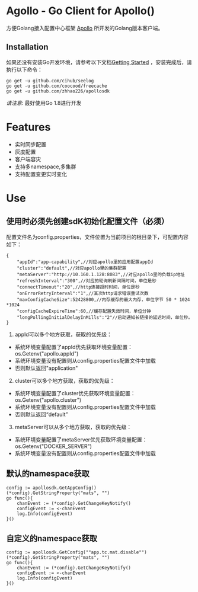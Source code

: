 Agollo - Go Client for Apollo()
================


方便Golang接入配置中心框架 [Apollo](https://github.com/ctripcorp/apollo) 所开发的Golang版本客户端。

Installation
------------

如果还没有安装Go开发环境，请参考以下文档[Getting Started](http://golang.org/doc/install.html) ，安装完成后，请执行以下命令：

``` shell
go get -u github.com/cihub/seelog
go get -u github.com/coocood/freecache
go get -u github.com/zhhao226/apollosdk
```


*请注意*: 最好使用Go 1.8进行开发

# Features
* 实时同步配置
* 灰度配置
* 客户端容灾
* 支持多namespace,多集群
* 支持配置变更实时变化

# Use
## 使用时必须先创建sdK初始化配置文件（必须）
配置文件名为config.properties，文件位置为当前项目的根目录下，可配置内容如下：
```
{
    "appId":"app-capability",//对应apollo里的应用配置appId
    "cluster":"default",//对应apollo里的集群配置
    "metaServer":"http://10.160.1.128:8083",//对应apollo里的负载ip地址
    "refreshInterval":"300",//对应的轮询刷新间隔时间，单位是秒
    "connectTimeout":"20",//http连接超时时间，单位是秒
    "onErrorRetryInterval":"1",//某次http请求错误重试次数
    "maxConfigCacheSize":52428800,//内存缓存的最大内存，单位字节 50 * 1024 *1024
    "configCacheExpireTime":60,//缓存配置失效时间，单位分钟
    "longPollingInitialDelayInMills":"2"//启动通知长链接的延迟时间，单位秒。
}
```
1. appId可以多个地方获取，获取的优先级：
- 系统环境变量配置了appId优先获取环境变量配置：os.Getenv("apollo.appId")
- 系统环境变量没有配置则从config.properties配置文件中加载
- 否则默认返回"application"
2. cluster可以多个地方获取，获取的优先级：
- 系统环境变量配置了cluster优先获取环境变量配置：os.Getenv("apollo.cluster")
- 系统环境变量没有配置则从config.properties配置文件中加载
- 否则默认返回“default”
3. metaServer可以从多个地方获取，获取的优先级：
- 系统环境变量配置了metaServer优先获取环境变量配置：os.Getenv("DOCKER_SERVER")
- 系统环境变量没有配置则从config.properties配置文件中加载

## 默认的namespace获取
```
config := apollosdk.GetAppConfig()
(*config).GetStringProperty("mats", "")
go func(){
	chanEvent := (*config).GetChangeKeyNotify()
	configEvent := <-chanEvent
	log.Info(configEvent)
}()

```
## 自定义的namespace获取
```
config := apollosdk.GetConfig(""app.tc.mat.disable"")
(*config).GetStringProperty("mats", "")
go func(){
	chanEvent := (*config).GetChangeKeyNotify()
	configEvent := <-chanEvent
	log.Info(configEvent)
}()
```
